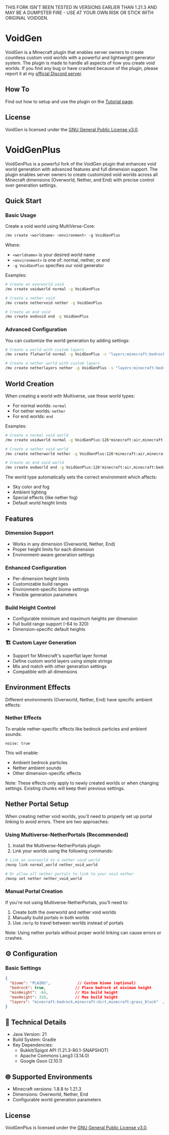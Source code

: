 THIS FORK ISN'T BEEN TESTED IN VERSIONS EARLIER THAN 1.21.3 AND MAY BE A DUMPSTER FIRE - USE AT YOUR OWN RISK OR STICK WITH ORIGINAL VOIDGEN.

# VoidGen

VoidGen is a Minecraft plugin that enables server owners to create countless custom void worlds with a powerful and
lightweight generator system. The plugin is made to handle all aspects of how you create void worlds. If you find any bug or have crashed because of the plugin, please report it at
my [official Discord server](https://discord.gg/Q7yj32FMFh).

## How To

Find out how to setup and use the plugin on the [Tutorial page](docs/tutorial.md).

<!---
## FAQ

Find answers to frequently asked questions on the [FAQ page](docs/faq.md).
--->
## License

VoidGen is licensed under
the [GNU General Public License v3.0](https://github.com/xtkq-is-not-available/VoidGen/blob/master/LICENSE.md). 

# VoidGenPlus

VoidGenPlus is a powerful fork of the VoidGen plugin that enhances void world generation with advanced features and full dimension support. The plugin enables server owners to create customized void worlds across all Minecraft dimensions (Overworld, Nether, and End) with precise control over generation settings.

## Quick Start

### Basic Usage
Create a void world using MultiVerse-Core:
```bash
/mv create <worldname> <environment> -g VoidGenPlus
```

Where:
- `<worldname>` is your desired world name
- `<environment>` is one of: normal, nether, or end
- `-g VoidGenPlus` specifies our void generator

Examples:
```bash
# Create an overworld void
/mv create voidworld normal -g VoidGenPlus

# Create a nether void
/mv create nethervoid nether -g VoidGenPlus

# Create an end void
/mv create endvoid end -g VoidGenPlus
```

### Advanced Configuration
You can customize the world generation by adding settings:
```bash
# Create a world with custom layers
/mv create flatworld normal -g VoidGenPlus -s "layers:minecraft:bedrock,2*minecraft:dirt,minecraft:grass_block"

# Create a nether world with custom layers
/mv create netherlayers nether -g VoidGenPlus -s "layers:minecraft:bedrock,5*minecraft:netherrack,minecraft:soul_sand"
```

## World Creation

When creating a world with Multiverse, use these world types:

- For normal worlds: `normal`
- For nether worlds: `nether`
- For end worlds: `end`

Examples:

```bash
# Create a normal void world
/mv create voidworld normal -g VoidGenPlus:126*minecraft:air,minecraft:bedrock;1;biome=minecraft:plains

# Create a nether void world
/mv create netherworld nether -g VoidGenPlus:126*minecraft:air,minecraft:bedrock;1;biome=minecraft:nether_wastes

# Create an end void world
/mv create endworld end -g VoidGenPlus:126*minecraft:air,minecraft:bedrock;1;biome=minecraft:end_highlands
```

The world type automatically sets the correct environment which affects:
- Sky color and fog
- Ambient lighting
- Special effects (like nether fog)
- Default world height limits

## Features

### Dimension Support
- Works in any dimension (Overworld, Nether, End)
- Proper height limits for each dimension
- Environment-aware generation settings

### Enhanced Configuration
- Per-dimension height limits
- Customizable build ranges
- Environment-specific biome settings
- Flexible generation parameters

### Build Height Control
- Configurable minimum and maximum heights per dimension
- Full build range support (-64 to 320)
- Dimension-specific default heights

### 🏗️ Custom Layer Generation
- Support for Minecraft's superflat layer format
- Define custom world layers using simple strings
- Mix and match with other generation settings
- Compatible with all dimensions

## Environment Effects

Different environments (Overworld, Nether, End) have specific ambient effects:

### Nether Effects
To enable nether-specific effects like bedrock particles and ambient sounds:
```
noise: true
```

This will enable:
- Ambient bedrock particles
- Nether ambient sounds
- Other dimension-specific effects

Note: These effects only apply to newly created worlds or when changing settings. Existing chunks will keep their previous settings.

## Nether Portal Setup

When creating nether void worlds, you'll need to properly set up portal linking to avoid errors. There are two approaches:

### Using Multiverse-NetherPortals (Recommended)

1. Install the Multiverse-NetherPortals plugin
2. Link your worlds using the following commands:
```bash
# Link an overworld to a nether void world
/mvnp link normal_world nether_void_world

# Or allow all nether portals to link to your void nether
/mvnp set nether nether_void_world
```

### Manual Portal Creation
If you're not using Multiverse-NetherPortals, you'll need to:
1. Create both the overworld and nether void worlds
2. Manually build portals in both worlds
3. Use `/mvtp` to travel between worlds instead of portals

Note: Using nether portals without proper world linking can cause errors or crashes.

## ⚙️ Configuration

### Basic Settings
```json
{
  "biome": "PLAINS",            // Custom biome (optional)
  "bedrock": true,             // Place bedrock at minimum height
  "minHeight": -64,            // Min build height
  "maxHeight": 320,            // Max build height
  "layers": "minecraft:bedrock,minecraft:dirt,minecraft:grass_block"  // Custom layers
}
```

## 🔧 Technical Details
- Java Version: 21
- Build System: Gradle
- Key Dependencies:
  * Bukkit/Spigot API (1.21.3-R0.1-SNAPSHOT)
  * Apache Commons Lang3 (3.14.0)
  * Google Gson (2.10.1)

## 🌐 Supported Environments
- Minecraft versions: 1.8.8 to 1.21.3
- Dimensions: Overworld, Nether, End
- Configurable world generation parameters

## License
VoidGenPlus is licensed under the [GNU General Public License v3.0](https://github.com/xtkq-is-not-available/VoidGen/blob/master/LICENSE.md).
